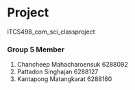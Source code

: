 # Project
ITCS498_com_sci_classproject
### Group 5 Member
1. Chancheep Mahacharoensuk 6288092
2. Pattadon Singhajan 6288127
3. Kantapong Matangkarat 6288160
